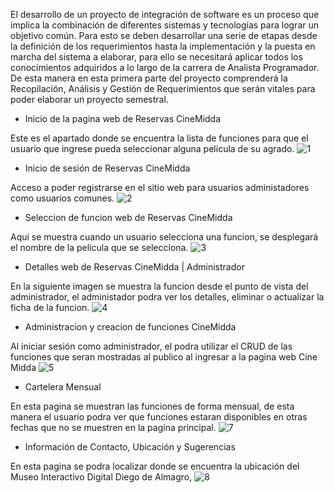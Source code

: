 El desarrollo de un proyecto de integración de software es un proceso que implica la combinación de diferentes sistemas y tecnologías para lograr un objetivo común. Para esto se deben desarrollar una serie de etapas desde la definición de los requerimientos hasta la implementación y la puesta en marcha del sistema a elaborar, para ello se necesitará aplicar todos los conocimientos adquiridos a lo largo de la carrera de Analista Programador. De esta manera en esta primera parte del proyecto comprenderá la Recopilación, Análisis y Gestión de Requerimientos que serán vitales para poder elaborar un proyecto semestral.

- Inicio de la pagina web de Reservas CineMidda
  
Este es el apartado donde se encuentra la lista de funciones para que el usuario que ingrese pueda seleccionar alguna pelicula de su agrado.
![1](https://github.com/nediakX/CineMidda/assets/113554404/d596bd6b-adfc-4867-bde7-48a9b1ae6b7e)

- Inicio de sesión de Reservas CineMidda

Acceso a poder registrarse en el sitio web para usuarios administadores como usuarios comunes.
![2](https://github.com/nediakX/CineMidda/assets/113554404/f0e78d92-b85b-4881-9098-87de0b99b743)

- Seleccion de funcion web de Reservas CineMidda

Aqui se muestra cuando un usuario selecciona una funcion, se desplegará el nombre de la pelicula que se selecciona.
![3](https://github.com/nediakX/CineMidda/assets/113554404/6095c772-f491-4000-a8fd-88022d987378)

- Detalles web de Reservas CineMidda | Administrador

En la siguiente imagen se muestra la funcion desde el punto de vista del administrador, el administador podra ver los detalles, eliminar o actualizar la ficha de la funcion.
![4](https://github.com/nediakX/CineMidda/assets/113554404/56f462ad-d578-4fca-8177-0a1d40f47357)

- Administracion y creacion de funciones CineMidda

Al iniciar sesión como administrador, el podra utilizar el CRUD de las funciones que seran mostradas al publico al ingresar a la pagina web Cine Midda
![5](https://github.com/nediakX/CineMidda/assets/113554404/becce695-fad3-4096-b17b-30c63fe40110)

- Cartelera Mensual

En esta pagina se muestran las funciones de forma mensual, de esta manera el usuario podra ver que funciones estaran disponibles en otras fechas que no se muestren en la pagina principal.
![7](https://github.com/nediakX/CineMidda/assets/113554404/eb94a4d1-1447-4352-a687-2f1a1457cc4a)

- Información de Contacto, Ubicación y Sugerencias

En esta pagina se podra localizar donde se encuentra la ubicación del Museo Interactivo Digital Diego de Almagro, 
![8](https://github.com/nediakX/CineMidda/assets/113554404/f4ad4f2b-8609-4469-b7a9-ee39f3a78422)
